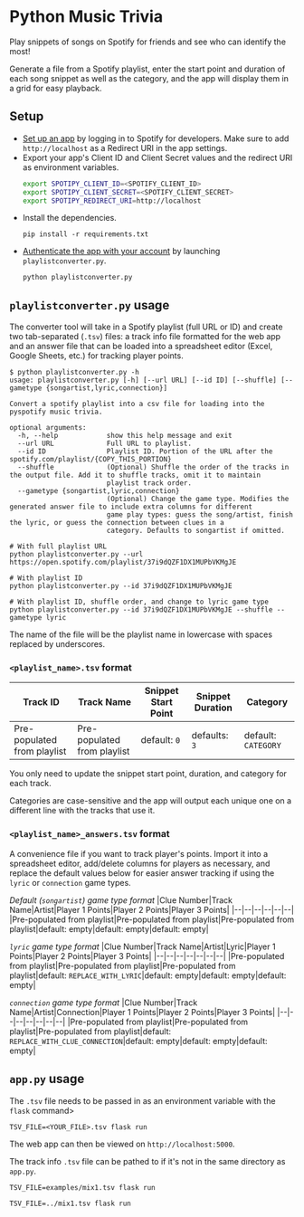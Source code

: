 # Python Music Trivia
Play snippets of songs on Spotify for friends and see who can identify the most!

Generate a file from a Spotify playlist, enter the start point and duration of each song snippet as well as the category, and the app will display them in a grid for easy playback.

## Setup
- [Set up an app](https://developer.spotify.com/dashboard/applications) by logging in to Spotify for developers. Make sure to add `http://localhost` as a Redirect URI in the app settings.
- Export your app's Client ID and Client Secret values and the redirect URI as environment variables.
    ```bash
    export SPOTIPY_CLIENT_ID=<SPOTIFY_CLIENT_ID>
    export SPOTIPY_CLIENT_SECRET=<SPOTIFY_CLIENT_SECRET>
    export SPOTIPY_REDIRECT_URI=http://localhost
    ```
- Install the dependencies.
    ```
    pip install -r requirements.txt
    ```
- [Authenticate the app with your account](https://developer.spotify.com/documentation/general/guides/authorization-guide/) by launching `playlistconverter.py`.
    ```
    python playlistconverter.py
    ```

## `playlistconverter.py` usage
The converter tool will take in a Spotify playlist (full URL or ID) and create two tab-separated (`.tsv`) files: a track info file formatted for the web app and an answer file that can be loaded into a spreadsheet editor (Excel, Google Sheets, etc.) for tracking player points.
```
$ python playlistconverter.py -h
usage: playlistconverter.py [-h] [--url URL] [--id ID] [--shuffle] [--gametype {songartist,lyric,connection}]

Convert a spotify playlist into a csv file for loading into the pyspotify music trivia.

optional arguments:
  -h, --help            show this help message and exit
  --url URL             Full URL to playlist.
  --id ID               Playlist ID. Portion of the URL after the spotify.com/playlist/{COPY_THIS_PORTION}
  --shuffle             (Optional) Shuffle the order of the tracks in the output file. Add it to shuffle tracks, omit it to maintain
                        playlist track order.
  --gametype {songartist,lyric,connection}
                        (Optional) Change the game type. Modifies the generated answer file to include extra columns for different  
                        game play types: guess the song/artist, finish the lyric, or guess the connection between clues in a        
                        category. Defaults to songartist if omitted.

# With full playlist URL
python playlistconverter.py --url https://open.spotify.com/playlist/37i9dQZF1DX1MUPbVKMgJE

# With playlist ID
python playlistconverter.py --id 37i9dQZF1DX1MUPbVKMgJE

# With playlist ID, shuffle order, and change to lyric game type
python playlistconverter.py --id 37i9dQZF1DX1MUPbVKMgJE --shuffle --gametype lyric
```
The name of the file will be the playlist name in lowercase with spaces replaced by underscores.

### `<playlist_name>.tsv` format
|Track ID|Track Name|Snippet Start Point|Snippet Duration|Category|
|--|--|--|--|--|
|Pre-populated from playlist|Pre-populated from playlist|default: `0`|defaults: `3`|default: `CATEGORY`|

You only need to update the snippet start point, duration, and category for each track.

Categories are case-sensitive and the app will output each unique one on a different line with the tracks that use it.

### `<playlist_name>_answers.tsv` format
A convenience file if you want to track player's points. Import it into a spreadsheet editor, add/delete columns for players as necessary, and replace the default values below for easier answer tracking if using the `lyric` or `connection` game types.

*Default (`songartist`) game type format*
|Clue Number|Track Name|Artist|Player 1 Points|Player 2 Points|Player 3 Points|
|--|--|--|--|--|--|
|Pre-populated from playlist|Pre-populated from playlist|Pre-populated from playlist|default: empty|default: empty|default: empty|

*`lyric` game type format*
|Clue Number|Track Name|Artist|Lyric|Player 1 Points|Player 2 Points|Player 3 Points|
|--|--|--|--|--|--|--|
|Pre-populated from playlist|Pre-populated from playlist|Pre-populated from playlist|default: `REPLACE_WITH_LYRIC`|default: empty|default: empty|default: empty|

*`connection` game type format*
|Clue Number|Track Name|Artist|Connection|Player 1 Points|Player 2 Points|Player 3 Points|
|--|--|--|--|--|--|--|
|Pre-populated from playlist|Pre-populated from playlist|Pre-populated from playlist|default: `REPLACE_WITH_CLUE_CONNECTION`|default: empty|default: empty|default: empty|

## `app.py` usage
The `.tsv` file needs to be passed in as an environment variable with the `flask` command>
```
TSV_FILE=<YOUR_FILE>.tsv flask run
```
The web app can then be viewed on `http://localhost:5000`.

The track info `.tsv` file can be pathed to if it's not in the same directory as `app.py`.
```
TSV_FILE=examples/mix1.tsv flask run

TSV_FILE=../mix1.tsv flask run
```